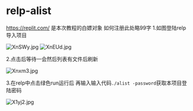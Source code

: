 # relp-alist
https://replit.com/ 是本次教程的白嫖对象 如何注册此处略99字
1.如图登陆relp导入项目

![XnSWy.jpg](https://s1.328888.xyz/2022/04/09/XnSWy.jpg)
![XnEUd.jpg](https://s1.328888.xyz/2022/04/09/XnEUd.jpg)

2.点击后等待一会然后列表有文件后刷新

![Xnxm3.jpg](https://s1.328888.xyz/2022/04/09/Xnxm3.jpg)

3.在relp中点击绿色run运行后 再输入输入代码`./alist -password`获取本项目登陆密码

![X1yj2.jpg](https://s1.328888.xyz/2022/04/09/X1yj2.jpg)

